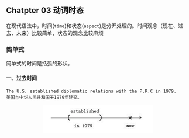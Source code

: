 ## Chatpter 03 动词时态

在现代语法中，时间(`time`)和状态(`aspect`)是分开处理的。时间观念（现在、过去、未来）比较简单，状态的观念比较麻烦

### 简单式

简单式的时间是括弧的形状。

#### 一、过去时间

```
The U.S. established diplomatic relations with the P.R.C in 1979.
美国与中华人民共和国于1979年建交。
```

<p align="center">
  <img style="width: 300px" src="./images/1.png" />
</p>